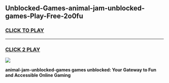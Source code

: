 
## Unblocked-Games-animal-jam-unblocked-games-Play-Free-2o0fu
<h3>
<a href="https://premium76.site?title=animal-jam-unblocked-games&ref=20A">CLICK TO PLAY</a></h3>
<hr>

<h3>
<a href="https://premium76.site?title=animal-jam-unblocked-games&ref=20A">CLICK 2 PLAY</a>
  
</h3>

<a href="https://premium76.site?title=animal-jam-unblocked-games&ref=20A"><img src="https://clearcache.store/games.png"></a>


**animal-jam-unblocked-games games unblocked: Your Gateway to Fun and Accessible Online Gaming**
